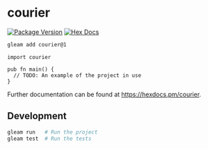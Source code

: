 # courier

[![Package Version](https://img.shields.io/hexpm/v/courier)](https://hex.pm/packages/courier)
[![Hex Docs](https://img.shields.io/badge/hex-docs-ffaff3)](https://hexdocs.pm/courier/)

```sh
gleam add courier@1
```
```gleam
import courier

pub fn main() {
  // TODO: An example of the project in use
}
```

Further documentation can be found at <https://hexdocs.pm/courier>.

## Development

```sh
gleam run   # Run the project
gleam test  # Run the tests
```
